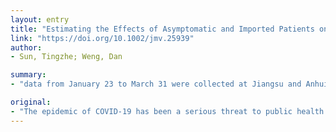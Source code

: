 ```yaml
---
layout: entry
title: "Estimating the Effects of Asymptomatic and Imported Patients on COVID-19 Epidemic Using Mathematical Modeling"
link: "https://doi.org/10.1002/jmv.25939"
author:
- Sun, Tingzhe; Weng, Dan

summary:
- "data from January 23 to March 31 were collected at Jiangsu and Anhui provinces in China. We developed an adjusted model with two new features: the asymptomatic population and threshold behavior in recovery. The latent periods and outbreak sizes are extremely sensitive to strongly controlled interventions such as isolation and quarantine. This article is protected by copyright. All rights reserved."

original:
- "The epidemic of COVID-19 has been a serious threat to public health worldwide. Data from January 23 to March 31 at Jiangsu and Anhui provinces in China were collected. We developed an adjusted model with two novel features: the asymptomatic population and threshold behavior in recovery. Unbiased parameter estimation identified faithful model fitting. Our model predicted that the epidemic for asymptomatic patients was similar in both provinces. The latent periods and outbreak sizes are extremely sensitive to strongly controlled interventions such as isolation and quarantine for both asymptomatic and imported cases. We predicted that asymptomatic patients serve as a more severe factor with faster outbreaks and larger outbreak sizes compared with imported patients. Therefore, we argued that the currently strict interventions should be continuously implemented and unraveling the asymptomatic pool is critically important before preventive strategy such as vaccines. This article is protected by copyright. All rights reserved."
---
```


